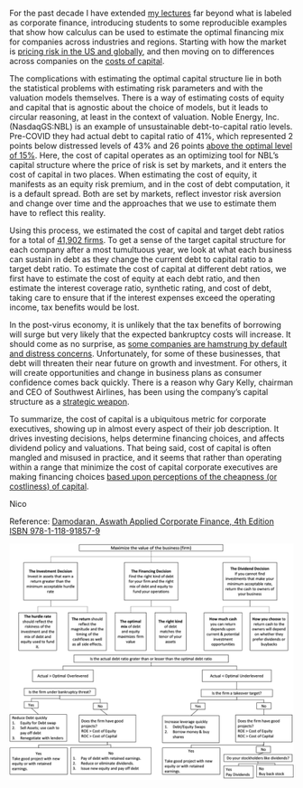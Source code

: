 For the past decade I have extended [my lectures](https://www.linkedin.com/posts/rnfc_mathematics-genius-statistics-activity-6737461768458764288-fslU) far beyond what is labeled as corporate finance, introducing students to some reproducible examples that show how calculus can be used to estimate the optimal financing mix for companies across industries and regions. Starting with how the market is [pricing risk in the US and globally](https://rpubs.com/rafael_nicolas/crp), and then moving on to differences across companies on the [costs of capital](https://162tech.com/world.html#3_cost_of_capital). 

The complications with estimating the optimal capital structure lie in both the statistical problems with estimating risk parameters and with the valuation models themselves. There is a way of estimating costs of equity and capital that is agnostic about the choice of models, but it leads to circular reasoning, at least in the context of valuation. Noble Energy, Inc. (NasdaqGS:NBL) is an example of unsustainable debt-to-capital ratio levels. Pre-COVID they had actual debt to capital ratio of 41%, which represented 2 points below distressed levels of 43% and 26 points [above the optimal level of 15%](https://github.com/rnfermincota/academic/blob/master/teaching/traditional_assets/database/cases/case_noble_energy.xlsx). Here, the cost of capital operates as an optimizing tool for NBL’s capital structure where the price of risk is set by markets, and it enters the cost of capital in two places. When estimating the cost of equity, it manifests as an equity risk premium, and in the cost of debt computation, it is a default spread. Both are set by markets, reflect investor risk aversion and change over time and the approaches that we use to estimate them have to reflect this reality. 

Using this process, we estimated the cost of capital and target debt ratios for a total of [41,902 firms](https://github.com/rnfermincota/academic/blob/master/teaching/traditional_assets/database/). To get a sense of the target capital structure for each company after a most tumultuous year, we look at what each business can sustain in debt as they change the current debt to capital ratio to a target debt ratio. To estimate the cost of capital at different debt ratios, we first have to estimate the cost of equity at each debt ratio, and then estimate the interest coverage ratio, synthetic rating, and cost of debt, taking care to ensure that if the interest expenses exceed the operating income, tax benefits would be lost. 

In the post-virus economy, it is unlikely that the tax benefits of borrowing will surge but very likely that the expected bankruptcy costs will increase. It should come as no surprise, as [some companies are hamstrung by default and distress concerns](https://www.linkedin.com/posts/rnfc_hertz-carrental-chapter11-activity-6772747571510280192-vckM). Unfortunately, for some of these businesses, that debt will threaten their near future on growth and investment. For others, it will create opportunities and change in business plans as consumer confidence comes back quickly. There is a reason why Gary Kelly, chairman and CEO of Southwest Airlines, has been using the company’s capital structure as a [strategic weapon](https://www.linkedin.com/posts/rnfc_airtransporationindustry-activity-6677865758741053440-jTGZ). 

To summarize, the cost of capital is a ubiquitous metric for corporate executives, showing up in almost every aspect of their job description. It drives investing decisions, helps determine financing choices, and affects dividend policy and valuations. That being said, cost of capital is often mangled and misused in practice, and it seems that rather than operating within a range that minimize the cost of capital corporate executives are making financing choices [based upon perceptions of the cheapness (or costliness) of capital](https://www.linkedin.com/pulse/cost-capital-new-role-cfo-chief-figure-it-out-officer-fermin-cota).

Nico

Reference: [Damodaran, Aswath Applied Corporate Finance, 4th Edition ISBN 978-1-118-91857-9](https://www.wiley.com/en-us/Applied+Corporate+Finance%2C+4th+Edition-p-9781118918579)

![](flowcharts.png)
